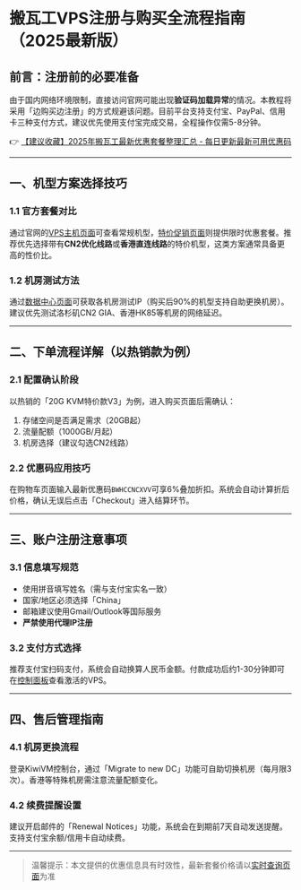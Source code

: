 # 搬瓦工VPS注册与购买全流程指南（2025最新版）

## 前言：注册前的必要准备
由于国内网络环境限制，直接访问官网可能出现**验证码加载异常**的情况。本教程将采用「边购买边注册」的方式规避该问题。目前平台支持支付宝、PayPal、信用卡三种支付方式，建议优先使用支付宝完成交易，全程操作仅需5-8分钟。

👉 [【建议收藏】2025年搬瓦工最新优惠套餐整理汇总 - 每日更新最新可用优惠码](https://bit.ly/banwagon)

---

## 一、机型方案选择技巧
### 1.1 官方套餐对比
通过官网的[VPS主机页面](https://bit.ly/banwagon)可查看常规机型，[特价促销页面](https://bit.ly/banwagon)则提供限时优惠套餐。推荐优先选择带有**CN2优化线路**或**香港直连线路**的特价机型，这类方案通常具备更高的性价比。

### 1.2 机房测试方法
通过[数据中心页面](https://bit.ly/banwagon)可获取各机房测试IP（购买后90%的机型支持自助更换机房）。建议优先测试洛杉矶CN2 GIA、香港HK85等机房的网络延迟。

---

## 二、下单流程详解（以热销款为例）
### 2.1 配置确认阶段
以热销的「20G KVM特价款V3」为例，进入购买页面后需确认：
1. 存储空间是否满足需求（20GB起）
2. 流量配额（1000GB/月起）
3. 机房选择（建议勾选CN2线路）

### 2.2 优惠码应用技巧
在购物车页面输入最新优惠码`BWHCCNCXVV`可享6%叠加折扣。系统会自动计算折后价格，确认无误后点击「Checkout」进入结算环节。

---

## 三、账户注册注意事项
### 3.1 信息填写规范
- 使用拼音填写姓名（需与支付宝实名一致）
- 国家/地区必须选择「China」
- 邮箱建议使用Gmail/Outlook等国际服务
- **严禁使用代理IP注册**

### 3.2 支付方式选择
推荐支付宝扫码支付，系统会自动换算人民币金额。付款成功后约1-30分钟即可在[控制面板](https://bit.ly/banwagon)查看激活的VPS。

---

## 四、售后管理指南
### 4.1 机房更换流程
登录KiwiVM控制台，通过「Migrate to new DC」功能可自助切换机房（每月限3次）。香港等特殊机房需注意流量配额变化。

### 4.2 续费提醒设置
建议开启邮件的「Renewal Notices」功能，系统会在到期前7天自动发送提醒。支持支付宝余额/信用卡自动续费。

---

> 温馨提示：本文提供的优惠信息具有时效性，最新套餐价格请以[实时查询页面](https://bit.ly/banwagon)为准